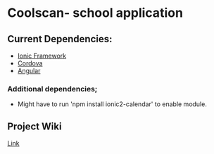 # Coolscan- school application

## Current Dependencies:
- [Ionic Framework](https://ionicframework.com/docs/)
- [Cordova](https://cordova.apache.org/)
- [Angular](https://angular.io/cli)
### Additional dependencies;
- Might have to run 'npm install ionic2-calendar' to enable module.

## Project Wiki
[Link](https://github.com/Team2-CSCI150/Project/wiki)

